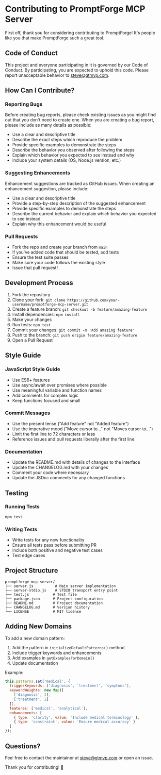 # Contributing to PromptForge MCP Server

First off, thank you for considering contributing to PromptForge! It's people like you that make PromptForge such a great tool.

## Code of Conduct

This project and everyone participating in it is governed by our Code of Conduct. By participating, you are expected to uphold this code. Please report unacceptable behavior to steve@gtmvp.com.

## How Can I Contribute?

### Reporting Bugs

Before creating bug reports, please check existing issues as you might find out that you don't need to create one. When you are creating a bug report, please include as many details as possible:

* Use a clear and descriptive title
* Describe the exact steps which reproduce the problem
* Provide specific examples to demonstrate the steps
* Describe the behavior you observed after following the steps
* Explain which behavior you expected to see instead and why
* Include your system details (OS, Node.js version, etc.)

### Suggesting Enhancements

Enhancement suggestions are tracked as GitHub issues. When creating an enhancement suggestion, please include:

* Use a clear and descriptive title
* Provide a step-by-step description of the suggested enhancement
* Provide specific examples to demonstrate the steps
* Describe the current behavior and explain which behavior you expected to see instead
* Explain why this enhancement would be useful

### Pull Requests

* Fork the repo and create your branch from `main`
* If you've added code that should be tested, add tests
* Ensure the test suite passes
* Make sure your code follows the existing style
* Issue that pull request!

## Development Process

1. Fork the repository
2. Clone your fork: `git clone https://github.com/your-username/promptforge-mcp-server.git`
3. Create a feature branch: `git checkout -b feature/amazing-feature`
4. Install dependencies: `npm install`
5. Make your changes
6. Run tests: `npm test`
7. Commit your changes: `git commit -m 'Add amazing feature'`
8. Push to the branch: `git push origin feature/amazing-feature`
9. Open a Pull Request

## Style Guide

### JavaScript Style Guide

* Use ES6+ features
* Use async/await over promises where possible
* Use meaningful variable and function names
* Add comments for complex logic
* Keep functions focused and small

### Commit Messages

* Use the present tense ("Add feature" not "Added feature")
* Use the imperative mood ("Move cursor to..." not "Moves cursor to...")
* Limit the first line to 72 characters or less
* Reference issues and pull requests liberally after the first line

### Documentation

* Update the README.md with details of changes to the interface
* Update the CHANGELOG.md with your changes
* Comment your code where necessary
* Update the JSDoc comments for any changed functions

## Testing

### Running Tests

```bash
npm test
```

### Writing Tests

* Write tests for any new functionality
* Ensure all tests pass before submitting PR
* Include both positive and negative test cases
* Test edge cases

## Project Structure

```
promptforge-mcp-server/
├── server.js          # Main server implementation
├── server-stdio.js    # STDIO transport entry point
├── test.js           # Test file
├── package.json      # Project configuration
├── README.md         # Project documentation
├── CHANGELOG.md      # Version history
└── LICENSE           # MIT license
```

## Adding New Domains

To add a new domain pattern:

1. Add the pattern in `initializeDefaultPatterns()` method
2. Include trigger keywords and enhancements
3. Add examples in `getExamplesForDomain()`
4. Update documentation

Example:
```javascript
this.patterns.set('medical', {
  triggerKeywords: ['diagnosis', 'treatment', 'symptoms'],
  keywordWeights: new Map([
    ['diagnosis', 3],
    ['treatment', 2]
  ]),
  features: ['medical', 'analytical'],
  enhancements: [
    { type: 'clarity', value: 'Include medical terminology' },
    { type: 'constraint', value: 'Ensure medical accuracy' }
  ]
});
```

## Questions?

Feel free to contact the maintainer at steve@gtmvp.com or open an issue.

Thank you for contributing! 🎉